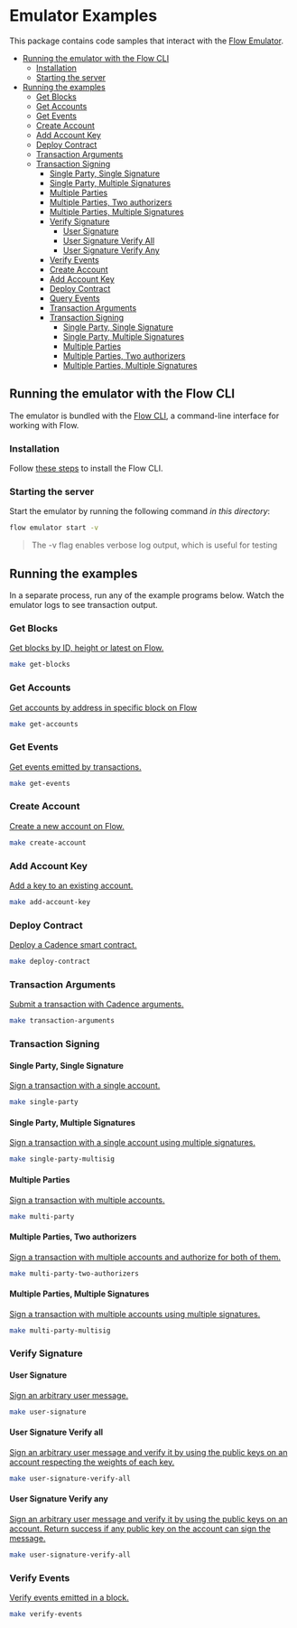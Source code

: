 # Emulator Examples

This package contains code samples that interact with the [Flow Emulator](https://github.com/onflow/flow/blob/master/docs/content/emulator/index.md).

<!-- START doctoc generated TOC please keep comment here to allow auto update -->
<!-- DON'T EDIT THIS SECTION, INSTEAD RE-RUN doctoc TO UPDATE -->

- [Running the emulator with the Flow CLI](#running-the-emulator-with-the-flow-cli)
    - [Installation](#installation)
    - [Starting the server](#starting-the-server)
- [Running the examples](#running-the-examples)
  - [Get Blocks](#get-blocks)
  - [Get Accounts](#get-accounts)
  - [Get Events](#query-events)
  - [Create Account](#create-account)
  - [Add Account Key](#add-account-key)
  - [Deploy Contract](#deploy-contract)
  - [Transaction Arguments](#transaction-arguments)
  - [Transaction Signing](#transaction-signing)
    - [Single Party, Single Signature](#single-party-single-signature)
    - [Single Party, Multiple Signatures](#single-party-multiple-signatures)
    - [Multiple Parties](#multiple-parties)
    - [Multiple Parties, Two authorizers](#multiple-parties-two-authorizers)
    - [Multiple Parties, Multiple Signatures](#multiple-parties-multiple-signatures)
    - [Verify Signature](#verify-signature)
        - [User Signature](#user-signature)
        - [User Signature Verify All](#user-signature-verify-all)
        - [User Signature Verify Any](#user-signature-verify-any)
    - [Verify Events](#verify-events)
    - [Create Account](#create-account)
    - [Add Account Key](#add-account-key)
    - [Deploy Contract](#deploy-contract)
    - [Query Events](#query-events)
    - [Transaction Arguments](#transaction-arguments)
    - [Transaction Signing](#transaction-signing)
        - [Single Party, Single Signature](#single-party-single-signature)
        - [Single Party, Multiple Signatures](#single-party-multiple-signatures)
        - [Multiple Parties](#multiple-parties)
        - [Multiple Parties, Two authorizers](#multiple-parties-two-authorizers)
        - [Multiple Parties, Multiple Signatures](#multiple-parties-multiple-signatures)

<!-- END doctoc generated TOC please keep comment here to allow auto update -->

## Running the emulator with the Flow CLI

The emulator is bundled with the [Flow CLI](https://github.com/onflow/flow-cli/blob/master/docs/index.md), a command-line interface for working with Flow.

### Installation

Follow [these steps](https://github.com/onflow/flow-cli/blob/master/docs/index.md) to install the Flow CLI.

### Starting the server

Start the emulator by running the following command _in this directory_:	

```sh
flow emulator start -v
```

> The -v flag enables verbose log output, which is useful for testing

## Running the examples

In a separate process, run any of the example programs below.
Watch the emulator logs to see transaction output.

### Get Blocks

[Get blocks by ID, height or latest on Flow.](get_blocks/main.go)
```sh
make get-blocks
```

### Get Accounts
[Get accounts by address in specific block on Flow](get_accounts/main.go)

```sh
make get-accounts
```

### Get Events

[Get events emitted by transactions.](get_events/main.go)

```sh
make get-events
```

### Create Account

[Create a new account on Flow.](./create_account/main.go)

```sh
make create-account
```

### Add Account Key

[Add a key to an existing account.](./add_account_key/main.go)

```sh
make add-account-key
```

### Deploy Contract

[Deploy a Cadence smart contract.](./deploy_contract/main.go)

```sh
make deploy-contract
```

### Transaction Arguments

[Submit a transaction with Cadence arguments.](./transaction_arguments/main.go)

```sh
make transaction-arguments
```

### Transaction Signing

#### Single Party, Single Signature

[Sign a transaction with a single account.](./transaction_signing/single_party/main.go)

```sh
make single-party
```

#### Single Party, Multiple Signatures

[Sign a transaction with a single account using multiple signatures.](./transaction_signing/single_party_multisig/main.go)

```sh
make single-party-multisig
```

#### Multiple Parties

[Sign a transaction with multiple accounts.](./transaction_signing/multi_party/main.go)

```sh
make multi-party
```

#### Multiple Parties, Two authorizers

[Sign a transaction with multiple accounts and authorize for both of them.](./transaction_signing/multi_party_two_authorizers/main.go)

```sh
make multi-party-two-authorizers
```

#### Multiple Parties, Multiple Signatures

[Sign a transaction with multiple accounts using multiple signatures.](./transaction_signing/multi_party_multisig/main.go)

```sh
make multi-party-multisig
```

### Verify Signature

#### User Signature

[Sign an arbitrary user message.](verify_signature/user_signature/main.go)

```sh
make user-signature
```

#### User Signature Verify all

[Sign an arbitrary user message and verify it by using the public keys on an account respecting the weights of each key.](verify_signature/user_signature_validate_all/main.go)

```sh
make user-signature-verify-all
```

#### User Signature Verify any

[Sign an arbitrary user message and verify it by using the public keys on an account. Return success if any public key on the account can sign the message.](verify_signature/user_signature_validate_all/main.go)

```sh
make user-signature-verify-all
```

### Verify Events

[Verify events emitted in a block.](./verify_events/main.go)

```sh
make verify-events
```
